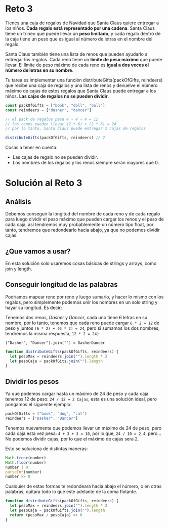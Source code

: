 # Reto 3

Tienes una caja de regalos de Navidad que Santa Claus quiere entregar a los niños. **Cada regalo está representado por una cadena**. Santa Claus tiene un trineo que puede llevar un **peso limitado**, y cada regalo dentro de la caja tiene un peso que es igual al número de letras en el nombre del regalo.

Santa Claus también tiene una lista de renos que pueden ayudarlo a entregar los regalos. Cada reno tiene un **límite de peso máximo** que puede llevar. El límite de peso máximo de cada reno es **igual a dos veces el número de letras en su nombre**.

Tu tarea es implementar una función distributeGifts(packOfGifts, reindeers) que recibe una caja de regalos y una lista de renos y devuelve el número máximo de cajas de estos regalos que Santa Claus puede entregar a los niños. **Las cajas de regalos no se pueden dividir**.

```js
const packOfGifts = ["book", "doll", "ball"]
const reindeers = ["dasher", "dancer"]

// el pack de regalos pesa 4 + 4 + 4 = 12
// los renos pueden llevar (2 * 6) + (2 * 6) = 24
// por lo tanto, Santa Claus puede entregar 2 cajas de regalos

distributeGifts(packOfGifts, reindeers) // 2
```

Cosas a tener en cuenta:

 - Las cajas de regalo no se pueden dividir.
 - Los nombres de los regalos y los renos siempre serán mayores que 0.

# Solución al Reto 3

## Análisis

Debemos conseguir la longitud del nombre de cada reno y de cada regalo para luego dividir el peso máximo que pueden cargar los renos y el peso de cada caja, así tendremos muy probablemente un número tipo float, por tanto, tendremos que redondearlo hacia abajo, ya que no podemos dividir cajas.

## ¿Que vamos a usar? 

En esta solución solo usaremos cosas básicas de strings y arrays, como join y length.

## Conseguir longitud de las palabras

Podríamos mapear reno por reno y luego sumarlo, y hacer lo mismo con los regalos, pero simplemente podemos unir los nombres en un solo string y hayar su longitud. Es decir:

Tenemos dos renos, *Dasher* y *Dancer*, cada uno tiene 6 letras en su nombre, por lo tanto, tenemos que cada reno puede cargar `6 * 2 = 12` de peso y juntos `(6 * 2) + (6 * 2) = 24`, pero si sumamos los dos nombres, tendremos la misma respuesta, `12 * 2 = 24)`

`["Dasher", "Dancer"].join("") = DasherDancer`

```js
function distributeGifts(packOfGifts, reindeers) {
  let pesoMax = reindeers.join("").length * 2
  let pesoCaja = packOfGits.join("").length
}
```

## Dividir los pesos

Ya que podemos cargar hasta un máximo de 24 de peso y cada caja tenemos 12 de peso: `24 / 12 = 2 Cajas`, esta es una solución ideal, pero pongamos el siguiente ejemplo: 

```js
packOfGifts = ["book", "dog", "cat"]
reindeers = ["Dasher", "Dancer"]
```

Tenemos nuevamente que podemos llevar un máximo de 24 de peso, pero cada caja esta vez pesa: `4 + 3 + 3 = 10`, por lo que, `24 / 10 = 2.4`, pero... No podemos dividir cajas, por lo que el máximo de cajas sera 2.

Esto se soluciona de distintas maneras:

```js
Math.trunc(number)
Math.floor(number)
number | 0
parseInt(number)
number >> 0
```

Cualquier de estas formas te redondeará hacia abajo el número, o en otras palabras, quitara todo lo que este adelante de la coma flotante.

```js
function distributeGifts(packOfGifts, reindeers) {
  let pesoMax = reindeers.join("").length * 2
  let pesoCaja = packOfGifts.join("").length
  return (pesoMax / pesoCaja) >> 0
}
```